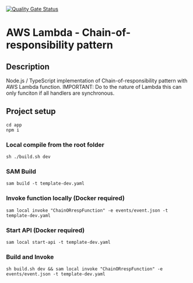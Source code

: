 [![Quality Gate Status](https://sonarcloud.io/api/project_badges/measure?project=ksharlandjiev_typescript-lambda-chain-of-responibility&metric=alert_status)](https://sonarcloud.io/dashboard?id=ksharlandjiev_typescript-lambda-chain-of-responibility)

# AWS Lambda - Chain-of-responsibility pattern
## Description
Node.js / TypeScript implementation of Chain-of-responsibility pattern with AWS Lambda function.
IMPORTANT: 
Do to the nature of Lambda this can only funciton if all handlers are synchronous.

## Project setup
```
cd app
npm i
```

### Local compile from the root folder
```
sh ./build.sh dev
```

### SAM Build
```
sam build -t template-dev.yaml
```

### Invoke function locally (Docker required)
```
sam local invoke "ChainORrespFunction" -e events/event.json -t template-dev.yaml
```

### Start API (Docker required)
```
sam local start-api -t template-dev.yaml
```

### Build and Invoke
```
sh build.sh dev && sam local invoke "ChainORrespFunction" -e events/event.json -t template-dev.yaml
```

